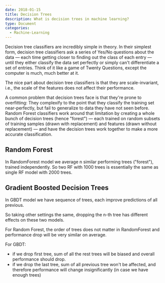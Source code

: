 ```yaml
---
date: 2018-01-15
title: Decision Trees
description: What is decision trees in machine learning?
type: Document
categories:
  - Machine-Learning
---
```


Decision tree classifiers are incredibly simple in theory. In their simplest form, decision tree classifiers ask a series of Yes/No questions about the data — each time getting closer to finding out the class of each entry — until they either classify the data set perfectly or simply can't differentiate a set of entries. Think of it like a game of Twenty Questions, except the computer is much, much better at it.

The nice part about decision tree classifiers is that they are scale-invariant, i.e., the scale of the features does not affect their performance.

A common problem that decision trees face is that they're prone to overfitting: They complexify to the point that they classify the training set near-perfectly, but fail to generalize to data they have not seen before.
Random Forest classifiers work around that limitation by creating a whole bunch of decision trees (hence "forest") — each trained on random subsets of training samples (drawn with replacement) and features (drawn without replacement) — and have the decision trees work together to make a more accurate classification.

## Random Forest

In RandomForest model we average n similar performing trees ("forest"), trained independently. So two RF with 1000 trees is essentially the same as single RF model with 2000 trees.

## Gradient Boosted Decision Trees

In GBDT model we have sequence of trees, each improve predictions of all previous.

So taking other settings the same, dropping the n-th tree has different effects on these two models.

For Random Forest, the order of trees does not matter in RandomForest and performance drop will be very similar on average. 

For GBDT:
* if we drop first tree, sum of all the rest trees will be biased and overall performance should drop. 
* if we drop the last tree, sum of all previous tree won't be affected, and therefore performance will change insignificantly (in case we have enough trees)